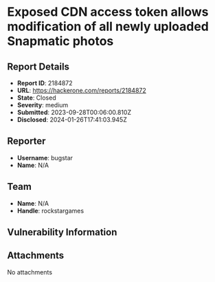 # Exposed CDN access token allows modification of all newly uploaded Snapmatic photos

## Report Details
- **Report ID**: 2184872
- **URL**: https://hackerone.com/reports/2184872
- **State**: Closed
- **Severity**: medium
- **Submitted**: 2023-09-28T00:06:00.810Z
- **Disclosed**: 2024-01-26T17:41:03.945Z

## Reporter
- **Username**: bugstar
- **Name**: N/A

## Team
- **Name**: N/A
- **Handle**: rockstargames

## Vulnerability Information


## Attachments
No attachments
